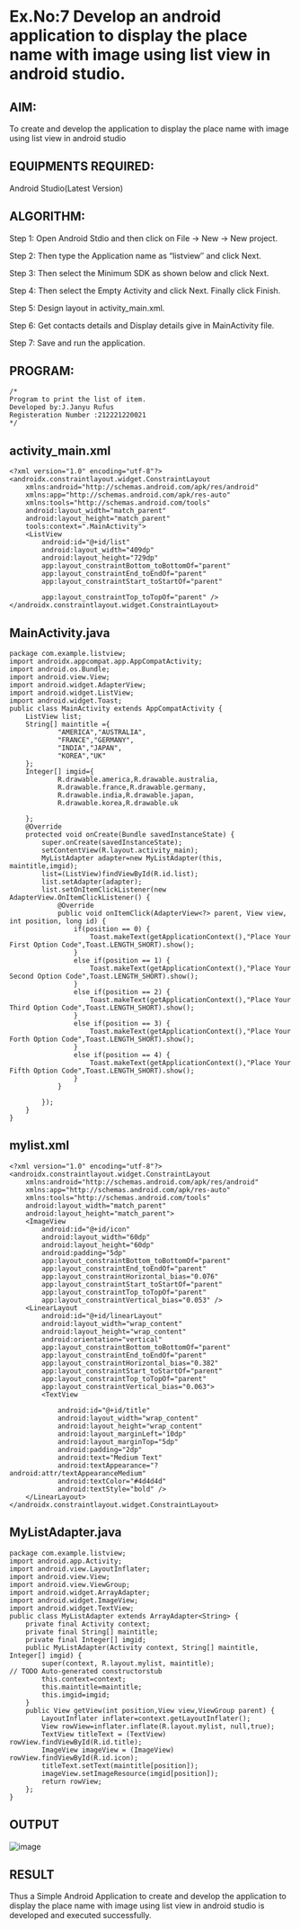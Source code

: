 
# Ex.No:7 Develop an android application to display the place name with image using list view in android studio.


## AIM:

To create and develop the application to display the place name with image using list view in android studio

## EQUIPMENTS REQUIRED:

Android Studio(Latest Version)

## ALGORITHM:

Step 1: Open Android Stdio and then click on File -> New -> New project.

Step 2: Then type the Application name as “listview″ and click Next. 

Step 3: Then select the Minimum SDK as shown below and click Next.

Step 4: Then select the Empty Activity and click Next. Finally click Finish.

Step 5: Design layout in activity_main.xml.

Step 6: Get contacts details and Display details give in MainActivity file.

Step 7: Save and run the application.

## PROGRAM:
```
/*
Program to print the list of item.
Developed by:J.Janyu Rufus
Registeration Number :212221220021
*/
```
## activity_main.xml
```
<?xml version="1.0" encoding="utf-8"?>
<androidx.constraintlayout.widget.ConstraintLayout
    xmlns:android="http://schemas.android.com/apk/res/android"
    xmlns:app="http://schemas.android.com/apk/res-auto"
    xmlns:tools="http://schemas.android.com/tools"
    android:layout_width="match_parent"
    android:layout_height="match_parent"
    tools:context=".MainActivity">
    <ListView
        android:id="@+id/list"
        android:layout_width="409dp"
        android:layout_height="729dp"
        app:layout_constraintBottom_toBottomOf="parent"
        app:layout_constraintEnd_toEndOf="parent"
        app:layout_constraintStart_toStartOf="parent"

        app:layout_constraintTop_toTopOf="parent" />
</androidx.constraintlayout.widget.ConstraintLayout>
```
## MainActivity.java
```
package com.example.listview;
import androidx.appcompat.app.AppCompatActivity;
import android.os.Bundle;
import android.view.View;
import android.widget.AdapterView;
import android.widget.ListView;
import android.widget.Toast;
public class MainActivity extends AppCompatActivity {
    ListView list;
    String[] maintitle ={
            "AMERICA","AUSTRALIA",
            "FRANCE","GERMANY",
            "INDIA","JAPAN",
            "KOREA","UK"
    };
    Integer[] imgid={
            R.drawable.america,R.drawable.australia,
            R.drawable.france,R.drawable.germany,
            R.drawable.india,R.drawable.japan,
            R.drawable.korea,R.drawable.uk

    };
    @Override
    protected void onCreate(Bundle savedInstanceState) {
        super.onCreate(savedInstanceState);
        setContentView(R.layout.activity_main);
        MyListAdapter adapter=new MyListAdapter(this, maintitle,imgid);
        list=(ListView)findViewById(R.id.list);
        list.setAdapter(adapter);
        list.setOnItemClickListener(new AdapterView.OnItemClickListener() {
            @Override
            public void onItemClick(AdapterView<?> parent, View view, int position, long id) {
                if(position == 0) {
                    Toast.makeText(getApplicationContext(),"Place Your First Option Code",Toast.LENGTH_SHORT).show();
                }
                else if(position == 1) {
                    Toast.makeText(getApplicationContext(),"Place Your Second Option Code",Toast.LENGTH_SHORT).show();
                }
                else if(position == 2) {
                    Toast.makeText(getApplicationContext(),"Place Your Third Option Code",Toast.LENGTH_SHORT).show();
                }
                else if(position == 3) {
                    Toast.makeText(getApplicationContext(),"Place Your Forth Option Code",Toast.LENGTH_SHORT).show();
                }
                else if(position == 4) {
                    Toast.makeText(getApplicationContext(),"Place Your Fifth Option Code",Toast.LENGTH_SHORT).show();
                }
            }

        });
    }
}
```
## mylist.xml
```
<?xml version="1.0" encoding="utf-8"?>
<androidx.constraintlayout.widget.ConstraintLayout
    xmlns:android="http://schemas.android.com/apk/res/android"
    xmlns:app="http://schemas.android.com/apk/res-auto"
    xmlns:tools="http://schemas.android.com/tools"
    android:layout_width="match_parent"
    android:layout_height="match_parent">
    <ImageView
        android:id="@+id/icon"
        android:layout_width="60dp"
        android:layout_height="60dp"
        android:padding="5dp"
        app:layout_constraintBottom_toBottomOf="parent"
        app:layout_constraintEnd_toEndOf="parent"
        app:layout_constraintHorizontal_bias="0.076"
        app:layout_constraintStart_toStartOf="parent"
        app:layout_constraintTop_toTopOf="parent"
        app:layout_constraintVertical_bias="0.053" />
    <LinearLayout
        android:id="@+id/linearLayout"
        android:layout_width="wrap_content"
        android:layout_height="wrap_content"
        android:orientation="vertical"
        app:layout_constraintBottom_toBottomOf="parent"
        app:layout_constraintEnd_toEndOf="parent"
        app:layout_constraintHorizontal_bias="0.382"
        app:layout_constraintStart_toStartOf="parent"
        app:layout_constraintTop_toTopOf="parent"
        app:layout_constraintVertical_bias="0.063">
        <TextView

            android:id="@+id/title"
            android:layout_width="wrap_content"
            android:layout_height="wrap_content"
            android:layout_marginLeft="10dp"
            android:layout_marginTop="5dp"
            android:padding="2dp"
            android:text="Medium Text"
            android:textAppearance="?android:attr/textAppearanceMedium"
            android:textColor="#4d4d4d"
            android:textStyle="bold" />
    </LinearLayout>
</androidx.constraintlayout.widget.ConstraintLayout>
```
## MyListAdapter.java
```
package com.example.listview;
import android.app.Activity;
import android.view.LayoutInflater;
import android.view.View;
import android.view.ViewGroup;
import android.widget.ArrayAdapter;
import android.widget.ImageView;
import android.widget.TextView;
public class MyListAdapter extends ArrayAdapter<String> {
    private final Activity context;
    private final String[] maintitle;
    private final Integer[] imgid;
    public MyListAdapter(Activity context, String[] maintitle, Integer[] imgid) {
        super(context, R.layout.mylist, maintitle);
// TODO Auto-generated constructorstub
        this.context=context;
        this.maintitle=maintitle;
        this.imgid=imgid;
    }
    public View getView(int position,View view,ViewGroup parent) {
        LayoutInflater inflater=context.getLayoutInflater();
        View rowView=inflater.inflate(R.layout.mylist, null,true);
        TextView titleText = (TextView) rowView.findViewById(R.id.title);
        ImageView imageView = (ImageView) rowView.findViewById(R.id.icon);
        titleText.setText(maintitle[position]);
        imageView.setImageResource(imgid[position]);
        return rowView;
    };
}
```

## OUTPUT

![image](https://github.com/Naveen-154/Mobile-Application-Development/assets/114643271/8b738a75-3eb1-4851-8f46-22ab351cabb5)



## RESULT
Thus a Simple Android Application to create and develop the application to display the place name with image using list view in android studio is developed and executed successfully.
